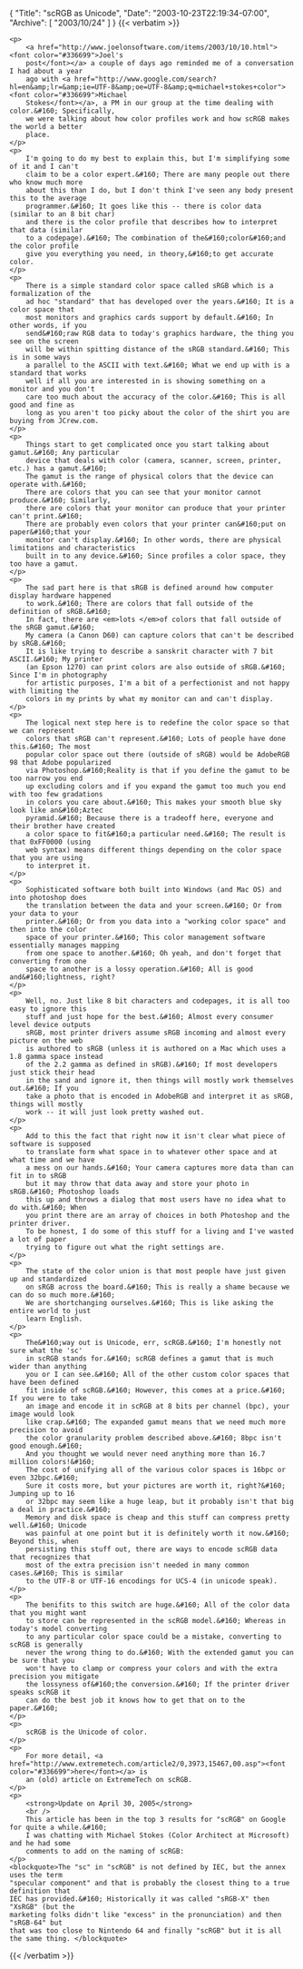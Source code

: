 {
  "Title": "scRGB as Unicode",
  "Date": "2003-10-23T22:19:34-07:00",
  "Archive": [
    "2003/10/24"
  ]
}
{{< verbatim >}}

    <p>
        <a href="http://www.joelonsoftware.com/items/2003/10/10.html"><font color="#336699">Joel's
        post</font></a> a couple of days ago reminded me of a conversation I had about a year
        ago with <a href="http://www.google.com/search?hl=en&amp;lr=&amp;ie=UTF-8&amp;oe=UTF-8&amp;q=michael+stokes+color"><font color="#336699">Michael
        Stokes</font></a>, a PM in our group at the time dealing with color.&#160; Specifically,
        we were talking about how color profiles work and how scRGB makes the world a better
        place. 
    </p>
    <p>
        I'm going to do my best to explain this, but I'm simplifying some of it and I can't
        claim to be a color expert.&#160; There are many people out there who know much more
        about this than I do, but I don't think I've seen any body present this to the average
        programmer.&#160; It goes like this -- there is color data (similar to an 8 bit char)
        and there is the color profile that describes how to interpret that data (similar
        to a codepage).&#160; The combination of the&#160;color&#160;and the color profile
        give you everything you need, in theory,&#160;to get accurate color. 
    </p>
    <p>
        There is a simple standard color space called sRGB which is a formalization of the
        ad hoc "standard" that has developed over the years.&#160; It is a color space that
        most monitors and graphics cards support by default.&#160; In other words, if you
        send&#160;raw RGB data to today's graphics hardware, the thing you see on the screen
        will be within spitting distance of the sRGB standard.&#160; This is in some ways
        a parallel to the ASCII with text.&#160; What we end up with is a standard that works
        well if all you are interested in is showing something on a monitor and you don't
        care too much about the accuracy of the color.&#160; This is all good and fine as
        long as you aren't too picky about the color of the shirt you are buying from JCrew.com. 
    </p>
    <p>
        Things start to get complicated once you start talking about gamut.&#160; Any particular
        device that deals with color (camera, scanner, screen, printer, etc.) has a gamut.&#160;
        The gamut is the range of physical colors that the device can operate with.&#160;
        There are colors that you can see that your monitor cannot produce.&#160; Similarly,
        there are colors that your monitor can produce that your printer can't print.&#160;
        There are probably even colors that your printer can&#160;put on paper&#160;that your
        monitor can't display.&#160; In other words, there are physical limitations and characteristics
        built in to any device.&#160; Since profiles a color space, they too have a gamut. 
    </p>
    <p>
        The sad part here is that sRGB is defined around how computer display hardware happened
        to work.&#160; There are colors that fall outside of the definition of sRGB.&#160;
        In fact, there are <em>lots </em>of colors that fall outside of the sRGB gamut.&#160;
        My camera (a Canon D60) can capture colors that can't be described by sRGB.&#160;
        It is like trying to describe a sanskrit character with 7 bit ASCII.&#160; My printer
        (an Epson 1270) can print colors are also outside of sRGB.&#160; Since I'm in photography
        for artistic purposes, I'm a bit of a perfectionist and not happy with limiting the
        colors in my prints by what my monitor can and can't display. 
    </p>
    <p>
        The logical next step here is to redefine the color space so that we can represent
        colors that sRGB can't represent.&#160; Lots of people have done this.&#160; The most
        popular color space out there (outside of sRGB) would be AdobeRGB 98 that Adobe popularized
        via Photoshop.&#160;Reality is that if you define the gamut to be too narrow you end
        up excluding colors and if you expand the gamut too much you end with too few gradations
        in colors you care about.&#160; This makes your smooth blue sky look like an&#160;Aztec
        pyramid.&#160; Because there is a tradeoff here, everyone and their brother have created
        a color space to fit&#160;a particular need.&#160; The result is that 0xFF0000 (using
        web syntax) means different things depending on the color space that you are using
        to interpret it. 
    </p>
    <p>
        Sophisticated software both built into Windows (and Mac OS) and into photoshop does
        the translation between the data and your screen.&#160; Or from your data to your
        printer.&#160; Or from you data into a "working color space" and then into the color
        space of your printer.&#160; This color management software essentially manages mapping
        from one space to another.&#160; Oh yeah, and don't forget that converting from one
        space to another is a lossy operation.&#160; All is good and&#160;lightness, right? 
    </p>
    <p>
        Well, no. Just like 8 bit characters and codepages, it is all too easy to ignore this
        stuff and just hope for the best.&#160; Almost every consumer level device outputs
        sRGB, most printer drivers assume sRGB incoming and almost every picture on the web
        is authored to sRGB (unless it is authored on a Mac which uses a 1.8 gamma space instead
        of the 2.2 gamma as defined in sRGB).&#160; If most developers just stick their head
        in the sand and ignore it, then things will mostly work themselves out.&#160; If you
        take a photo that is encoded in AdobeRGB and interpret it as sRGB, things will mostly
        work -- it will just look pretty washed out. 
    </p>
    <p>
        Add to this the fact that right now it isn't clear what piece of software is supposed
        to translate form what space in to whatever other space and at what time and we have
        a mess on our hands.&#160; Your camera captures more data than can fit in to sRGB
        but it may throw that data away and store your photo in sRGB.&#160; Photoshop loads
        this up and throws a dialog that most users have no idea what to do with.&#160; When
        you print there are an array of choices in both Photoshop and the printer driver.
        To be honest, I do some of this stuff for a living and I've wasted a lot of paper
        trying to figure out what the right settings are. 
    </p>
    <p>
        The state of the color union is that most people have just given up and standardized
        on sRGB across the board.&#160; This is really a shame because we can do so much more.&#160;
        We are shortchanging ourselves.&#160; This is like asking the entire world to just
        learn English. 
    </p>
    <p>
        The&#160;way out is Unicode, err, scRGB.&#160; I'm honestly not sure what the 'sc'
        in scRGB stands for.&#160; scRGB defines a gamut that is much wider than anything
        you or I can see.&#160; All of the other custom color spaces that have been defined
        fit inside of scRGB.&#160; However, this comes at a price.&#160; If you were to take
        an image and encode it in scRGB at 8 bits per channel (bpc), your image would look
        like crap.&#160; The expanded gamut means that we need much more precision to avoid
        the color granularity problem described above.&#160; 8bpc isn't good enough.&#160;
        And you thought we would never need anything more than 16.7 million colors!&#160;
        The cost of unifying all of the various color spaces is 16bpc or even 32bpc.&#160;
        Sure it costs more, but your pictures are worth it, right?&#160; Jumping up to 16
        or 32bpc may seem like a huge leap, but it probably isn't that big a deal in practice.&#160;
        Memory and disk space is cheap and this stuff can compress pretty well.&#160; Unicode
        was painful at one point but it is definitely worth it now.&#160; Beyond this, when
        persisting this stuff out, there are ways to encode scRGB data that recognizes that
        most of the extra precision isn't needed in many common cases.&#160; This is similar
        to the UTF-8 or UTF-16 encodings for UCS-4 (in unicode speak). 
    </p>
    <p>
        The benifits to this switch are huge.&#160; All of the color data that you might want
        to store can be represented in the scRGB model.&#160; Whereas in today's model converting
        to any particular color space could be a mistake, converting to scRGB is generally
        never the wrong thing to do.&#160; With the extended gamut you can be sure that you
        won't have to clamp or compress your colors and with the extra precision you mitigate
        the lossyness of&#160;the conversion.&#160; If the printer driver speaks scRGB it
        can do the best job it knows how to get that on to the paper.&#160; 
    </p>
    <p>
        scRGB is the Unicode of color. 
    </p>
    <p>
        For more detail, <a href="http://www.extremetech.com/article2/0,3973,15467,00.asp"><font color="#336699">here</font></a> is
        an (old) article on ExtremeTech on scRGB. 
    </p>
    <p>
        <strong>Update on April 30, 2005</strong> 
        <br />
        This article has been in the top 3 results for "scRGB" on Google for quite a while.&#160;
        I was chatting with Michael Stokes (Color Architect at Microsoft) and he had some
        comments to add on the naming of scRGB: 
    </p>
    <blockquote>The "sc" in "scRGB" is not defined by IEC, but the annex uses the term
    "specular component" and that is probably the closest thing to a true definition that
    IEC has provided.&#160; Historically it was called "sRGB-X" then "XsRGB" (but the
    marketing folks didn't like "excess" in the pronunciation) and then "sRGB-64" but
    that was too close to Nintendo 64 and finally "scRGB" but it is all the same thing. </blockquote>

{{< /verbatim >}}
